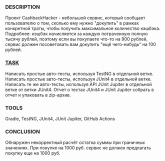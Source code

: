 ### DESCRIPTION
Проект CashbackHacker - небольшой сервис, который сообщает пользователю о том, сколько ему нужно "докупить" в рамках конкретной траты, чтобы получить максимальное количество кэшбэка. Подробнее: кэшбэк начисляется за каждую потраченную полную тысячу рублей, поэтому если вы покупаете что-то на 900 рублей, сервис должен посоветовать вам докупить "ещё чего-нибудь" на 100 рублей.

### [TASK](https://github.com/netology-code/aqa-homeworks/tree/master/basics)
Написать простые авто-тесты, используя TestNG в отдельной ветке.
Написать простые авто-тесты, используя JUnit4 в отдельной ветке.
Написать те же авто-тесты, используя API JUnit Jupiter в отдельной ветке от ветки JUnit4.
Отчет о тестах JUnit4 и JUnit Jupiter собрать в отчет и упаковать в zip-архив.
### TOOLS
Gradle, TestNG, JUnit4, JUnit Jupiter, GitHub Actions
### CONCLUSION
Обнаружен некорректный расчёт остатка суммы при граничных значениях.
При покупке на 1000 руб. сервис не должен предлагать покупку еще на 1000 руб.

